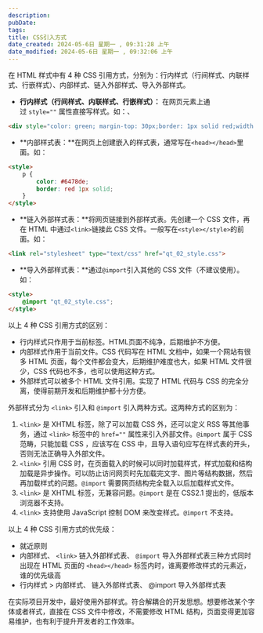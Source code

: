 ```yaml
---
description: 
pubDate:
tags: 
title: CSS引入方式
date_created: 2024-05-6日 星期一 , 09:31:28 上午
date_modified: 2024-05-6日 星期一 , 09:32:06 上午
---
```

在 HTML 样式中有 4 种 CSS 引用方式，分别为：行内样式（行间样式、内联样式、行嵌样式）、内部样式、链入外部样式、导入外部样式。

- **行内样式（行间样式、内联样式、行嵌样式）：** 在网页元素上通过 `style=""` 属性直接写样式。如：、

```html
<div style="color: green; margin-top: 30px;border: 1px solid red;width: 500px">行内样式实例1</div>
```

- **内部样式表：**在网页上创建嵌入的样式表，通常写在`<head></head>`里面。如：

```html
<style>
    p {
        color: #6478de;
        border: red 1px solid;
    }
</style>
```

- **链入外部样式表：**将网页链接到外部样式表。先创建一个 CSS 文件，再在 HTML 中通过`<link>`链接此 CSS 文件。一般写在`<style></style>`的前面。如：

```html
<link rel="stylesheet" type="text/css" href="qt_02_style.css">
```

- **导入外部样式表：**通过`@import`引入其他的 CSS 文件（不建议使用）。如：

```html
<style>
    @import "qt_02_style.css";
</style>
```

以上 4 种 CSS 引用方式的区别：

- 行内样式只作用于当前标签。HTML页面不纯净，后期维护不方便。
- 内部样式作用于当前文件。CSS 代码写在 HTML 文档中，如果一个网站有很多 HTML 页面，每个文件都会变大，后期维护难度也大，如果 HTML 文件很少，CSS 代码也不多，也可以使用这种方式。
- 外部样式可以被多个 HTML 文件引用。实现了 HTML 代码与 CSS 的完全分离，使得前期开发和后期维护都十分方便。

外部样式分为 `<link>` 引入和 `@import` 引入两种方式。这两种方式的区别为：

1. `<link>` 是 XHTML 标签，除了可以加载 CSS 外，还可以定义 RSS 等其他事务，通过 `<link>` 标签中的 `href=""` 属性来引入外部文件。`@import` 属于 CSS 范畴，只能加载 CSS ，应该写在 CSS 中，且导入语句应写在样式表的开头，否则无法正确导入外部文件。
2. `<link>` 引用 CSS 时，在页面载入的时候可以同时加载样式，样式加载和结构加载是异步操作。可以防止访问网页时先加载完文字、图片等结构数据，然后再加载样式的问题。`@import` 需要网页结构完全载入以后加载样式文件。
3. `<link>` 是 XHTML 标签，无兼容问题。`@import` 是在 CSS2.1 提出的，低版本浏览器不支持。
4. `<link>` 支持使用 JavaScript 控制 DOM 来改变样式。`@import` 不支持。

  
以上 4 种 CSS 引用方式的优先级：

- 就近原则
- 内部样式、 `<link>` 链入外部样式表、 `@import` 导入外部样式表三种方式同时出现在 HTML 页面的 `<head></head>` 标签内时，谁离要修改样式的元素近，谁的优先级高
- 行内样式 > 内部样式、 链入外部样式表、 @import 导入外部样式表

在实际项目开发中，最好使用外部样式。符合解耦合的开发思想。想要修改某个字体或者样式，直接在 CSS 文件中修改，不需要修改 HTML 结构，页面变得更加容易维护，也有利于提升开发者的工作效率。